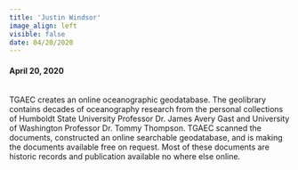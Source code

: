 ```yaml
---
title: 'Justin Windsor'
image_align: left
visible: false
date: 04/20/2020
---
```


#### April 20, 2020
<br>
TGAEC creates an online oceanographic geodatabase. The geolibrary contains decades of oceanography research from the personal collections of Humboldt State University Professor Dr. James Avery Gast and University of Washington Professor Dr. Tommy Thompson. TGAEC scanned the documents, constructed an online searchable geodatabase, and is making the documents available free on request. Most of these documents are historic records and publication available no where else online.